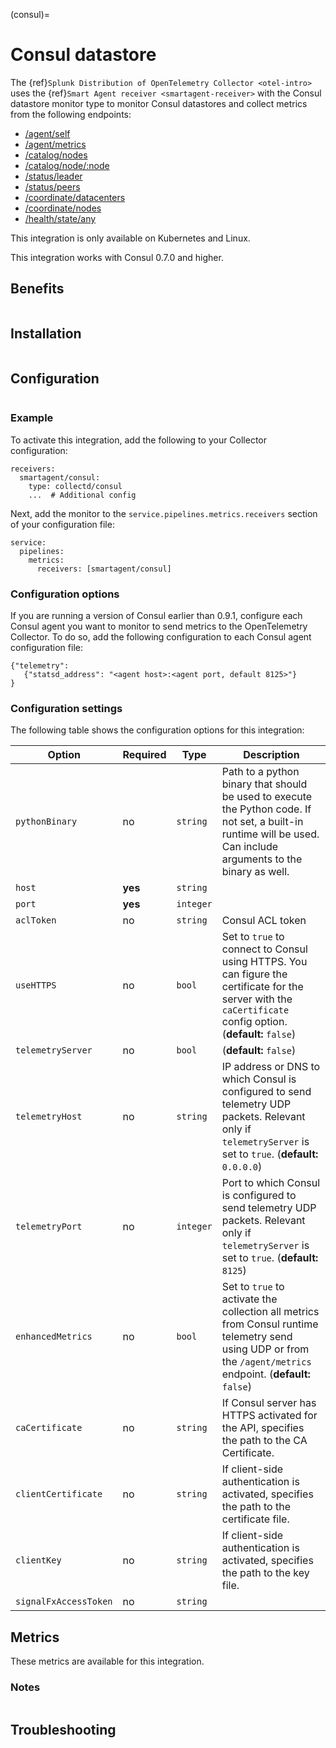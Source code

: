 (consul)=

# Consul datastore

<meta name="description" content="Use this Splunk Observability Cloud integration for the Consul datastore monitor. See benefits, install, configuration, and metrics">

The {ref}`Splunk Distribution of OpenTelemetry Collector <otel-intro>` uses the {ref}`Smart Agent receiver <smartagent-receiver>` with the Consul datastore monitor type to monitor Consul datastores and collect metrics from the following endpoints:

- [/agent/self](https://www.consul.io/api/agent.html#read-configuration)
- [/agent/metrics](https://www.consul.io/api/agent.html#view-metrics)
- [/catalog/nodes](https://www.consul.io/api/catalog.html#list-nodes)
- [/catalog/node/:node](https://www.consul.io/api/catalog.html#list-services-for-node)
- [/status/leader](https://www.consul.io/api/status.html#get-raft-leader)
- [/status/peers](https://www.consul.io/api/status.html#list-raft-peers)
- [/coordinate/datacenters](https://www.consul.io/api/coordinate.html#read-wan-coordinates)
- [/coordinate/nodes](https://www.consul.io/api/coordinate#read-lan-coordinates-for-all-nodes)
- [/health/state/any](https://www.consul.io/api/health.html#list-checks-in-state)

This integration is only available on Kubernetes and Linux. 

This integration works with Consul 0.7.0 and higher.

## Benefits

```{include} /_includes/benefits.md
```

## Installation

```{include} /_includes/collector-installation-linux.md
```

## Configuration

```{include} /_includes/configuration.md
```

### Example

To activate this integration, add the following to your Collector configuration:

```
receivers:
  smartagent/consul:
    type: collectd/consul
    ...  # Additional config
```

Next, add the monitor to the `service.pipelines.metrics.receivers` section of your configuration file:

```
service:
  pipelines:
    metrics:
      receivers: [smartagent/consul]
```

### Configuration options

If you are running a version of Consul earlier than 0.9.1, configure each Consul agent you want to monitor to send metrics to the OpenTelemetry Collector. To do so, add the following configuration to each Consul agent configuration file:

```
{"telemetry":
   {"statsd_address": "<agent host>:<agent port, default 8125>"}
}
```
### Configuration settings

The following table shows the configuration options for this integration:

| Option | Required | Type | Description |
| --- | --- | --- | --- |
| `pythonBinary` | no | `string` | Path to a python binary that should be used to execute the Python code. If not set, a built-in runtime will be used.  Can include arguments to the binary as well. |
| `host` | **yes** | `string` |  |
| `port` | **yes** | `integer` |  |
| `aclToken` | no | `string` | Consul ACL token |
| `useHTTPS` | no | `bool` | Set to `true` to connect to Consul using HTTPS. You can figure the certificate for the server with the `caCertificate` config option. (**default:** `false`) |
| `telemetryServer` | no | `bool` |  (**default:** `false`) |
| `telemetryHost` | no | `string` | IP address or DNS to which Consul is configured to send telemetry UDP packets. Relevant only if `telemetryServer` is set to `true`. (**default:** `0.0.0.0`) |
| `telemetryPort` | no | `integer` | Port to which Consul is configured to send telemetry UDP packets. Relevant only if `telemetryServer` is set to `true`. (**default:** `8125`) |
| `enhancedMetrics` | no | `bool` | Set to `true` to activate the collection all metrics from Consul runtime telemetry send using UDP or from the `/agent/metrics` endpoint. (**default:** `false`) |
| `caCertificate` | no | `string` | If Consul server has HTTPS activated for the API, specifies the path to the CA Certificate. |
| `clientCertificate` | no | `string` | If client-side authentication is activated, specifies the path to the certificate file. |
| `clientKey` | no | `string` | If client-side authentication is activated, specifies the path to the key file. |
| `signalFxAccessToken` | no | `string` |  |

## Metrics

These metrics are available for this integration.

<div class="metrics-yaml" url="https://raw.githubusercontent.com/signalfx/splunk-otel-collector/main/internal/signalfx-agent/pkg/monitors/collectd/consul/metadata.yaml"></div>

### Notes

```{include} /_includes/metric-defs.md
```

## Troubleshooting

```{include} /_includes/troubleshooting.md
```
